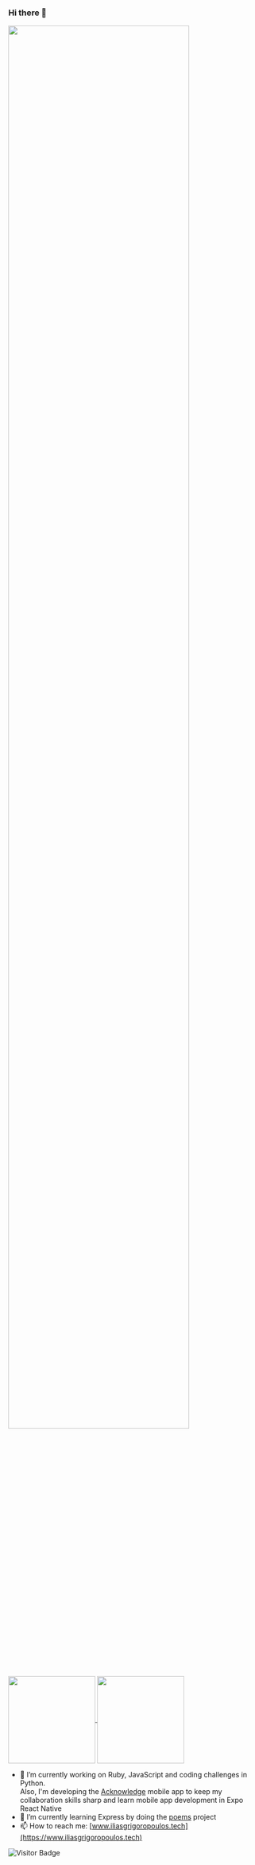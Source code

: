 ### Hi there 👋

<!-- Image (Inspired by Spectrum V by. Ellsworth Kelly)-->
<img src="https://user-images.githubusercontent.com/57366310/92895303-0ea64880-f424-11ea-8a54-2fef5e6561c3.png" width=85% height=85% />

<!-- GutHub stats badge with <a> tags -->

<a href="https://github.com/iliasmariosg/iliasmariosg">
<img align="center" src="https://github-readme-stats.vercel.app/api?username=iliasmariosg&count_private=true&show_icons=true&include_all_commits=true" height="175px />
</a>
 
                           
<!-- Top languages stats badge with <a> a tags -->

<a href="https://github.com/iliasmariosg/iliasmariosg">
<img align="center" src="https://github-readme-stats.vercel.app/api/top-langs/?username=iliasmariosg&hide=TeX&layout=compact&langs_count=7" height="175px"/>
</a>
                                                                                                                                       
<p>

- 🔭 I’m currently working on Ruby, JavaScript and coding challenges in Python. <br> Also, I'm developing the [Acknowledge](https://github.com/Acknowledge-App/Acknowledge) mobile app to keep my collaboration skills sharp and learn mobile app development in Expo React Native</br>
- 🌱 I’m currently learning Express by doing the [poems](https://github.com/iliasmariosg/poems) project
- 📫 How to reach me: [www.iliasgrigoropoulos.tech](https://www.iliasgrigoropoulos.tech)
</p>
<!-- Contribution stats badge by LordDaseme -->
<!--
[![Contribution Stats](https://github-contribution-stats.vercel.app/api/?username=iliasmariosg)](https://github.com/LordDashMe/github-contribution-stats/)
-->

<!-- GutHub stats badge without <a> tags -->
<!--
![Github Stats](https://github-readme-stats.vercel.app/api?username=iliasmariosg&count_private=true&show_icons=true&include_all_commits=true)
-->

<!-- Top languages stats without <a> tags -->
<!-- ![Top Langs](https://github-readme-stats.vercel.app/api/top-langs/?username=iliasmariosg&hide=TeX&layout=compact) -->

![Visitor Badge](https://visitor-badge.laobi.icu/badge?page_id=iliasmariosg.iliasmariosg)

<!--
**IliasMariosG/IliasMariosG** is a ✨ _special_ ✨ repository because its `README.md` (this file) appears on your GitHub profile.
-->
<!--
Here are some ideas to get you started:
-->

<!--
- 🌱 I’m currently learning ...
- 👯 I’m looking to collaborate on ...
- 🤔 I’m looking for help with ...
- 💬 Ask me about ...
- 😄 Pronouns: ...
- ⚡ Fun fact: ...
-->
